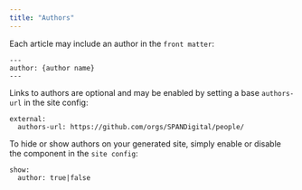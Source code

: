 ```yaml
---
title: "Authors"
---
```


Each article may include an author in the `front matter`:
```
---
author: {author name}
---
```

Links to authors are optional and may be enabled by setting a base `authors-url` in the site config:

```
external:
  authors-url: https://github.com/orgs/SPANDigital/people/
```

To hide or show authors on your generated site, 
simply enable or disable the component in the `site config`:

```
show:
  author: true|false
```